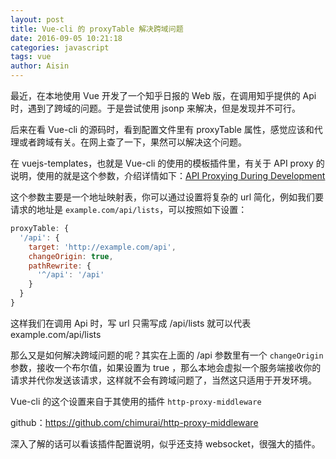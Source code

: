 ```yaml
---
layout: post
title: Vue-cli 的 proxyTable 解决跨域问题
date: 2016-09-05 10:21:18
categories: javascript
tags: vue
author: Aisin
---
```


最近，在本地使用 Vue 开发了一个知乎日报的 Web 版，在调用知乎提供的 Api 时，遇到了跨域的问题。于是尝试使用 jsonp 来解决，但是发现并不可行。

后来在看 Vue-cli 的源码时，看到配置文件里有 proxyTable 属性，感觉应该和代理或者跨域有关。在网上查了一下，果然可以解决这个问题。

在 vuejs-templates，也就是 Vue-cli 的使用的模板插件里，有关于 API proxy 的说明，使用的就是这个参数，介绍详情如下：[API Proxying During Development](https://vuejs-templates.github.io/webpack/proxy.html)

这个参数主要是一个地址映射表，你可以通过设置将复杂的 url 简化，例如我们要请求的地址是 `example.com/api/lists`，可以按照如下设置：

```javascript
proxyTable: {
  '/api': {
    target: 'http://example.com/api',
    changeOrigin: true,
    pathRewrite: {
      '^/api': '/api'
    }
  }
}
```

这样我们在调用 Api 时，写 url 只需写成 /api/lists 就可以代表 example.com/api/lists

那么又是如何解决跨域问题的呢？其实在上面的 /api 参数里有一个 `changeOrigin` 参数，接收一个布尔值，如果设置为 true ，那么本地会虚拟一个服务端接收你的请求并代你发送该请求，这样就不会有跨域问题了，当然这只适用于开发环境。

Vue-cli 的这个设置来自于其使用的插件 `http-proxy-middleware`

github：https://github.com/chimurai/http-proxy-middleware

深入了解的话可以看该插件配置说明，似乎还支持 websocket，很强大的插件。